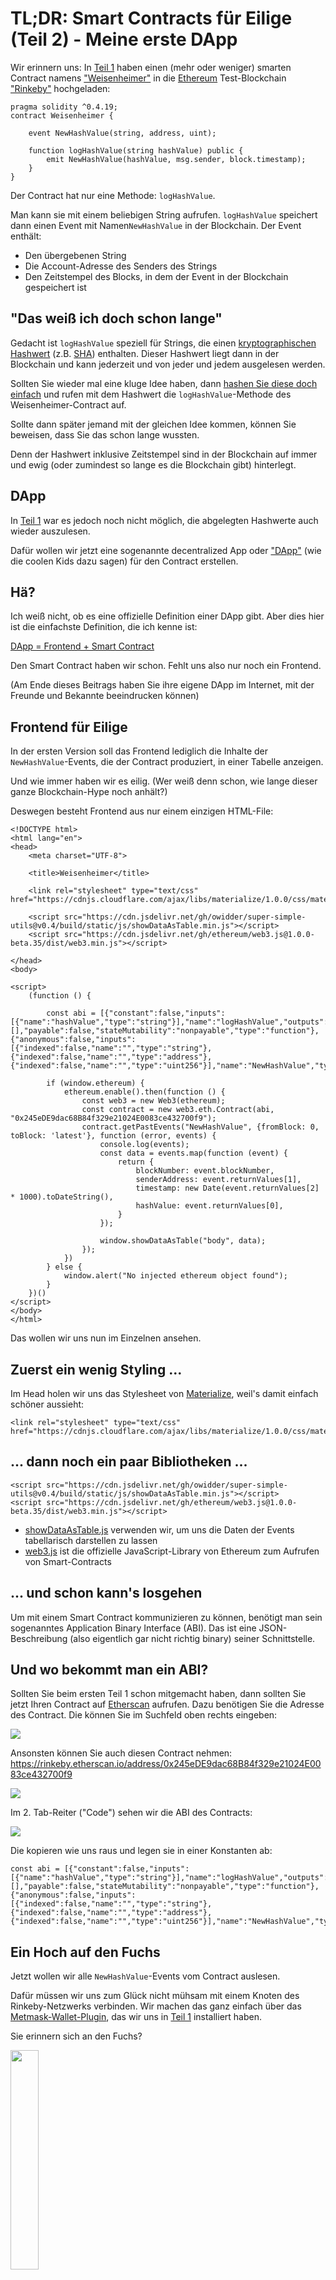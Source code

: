 # TL;DR: Smart Contracts für Eilige (Teil 2) - Meine erste DApp

Wir erinnern uns: In  [Teil 1](https://www.iteratec.de/tech-blog/artikel/news/tldr-smart-contracts-fuer-eilige-teil-1-1/) haben einen (mehr oder weniger) smarten Contract namens ["Weisenheimer"](https://github.com/owidder/iteraBlog/blob/master/weisenheimer/contract/Weisenheimer.sol) in die [Ethereum](https://www.ethereum.org/) Test-Blockchain ["Rinkeby"](https://www.rinkeby.io/#stats) hochgeladen:

    pragma solidity ^0.4.19;
    contract Weisenheimer {

	    event NewHashValue(string, address, uint);

	    function logHashValue(string hashValue) public {    
		    emit NewHashValue(hashValue, msg.sender, block.timestamp);
	    }
    }

Der Contract hat nur eine Methode: `logHashValue`. 

Man kann sie mit einem beliebigen String aufrufen. `logHashValue` speichert dann einen Event mit Namen`NewHashValue` in der Blockchain. Der Event enthält:  
* Den übergebenen String
* Die Account-Adresse des Senders des Strings
* Den Zeitstempel des Blocks, in dem der Event in der Blockchain gespeichert ist
## "Das weiß ich doch schon lange"
Gedacht ist `logHashValue` speziell für Strings, die einen [kryptographischen Hashwert](https://simple.wikipedia.org/wiki/Cryptographic_hash_function) (z.B. [SHA](https://en.wikipedia.org/wiki/SHA-2)) enthalten. Dieser Hashwert liegt dann in der Blockchain und kann jederzeit und von jeder und jedem ausgelesen werden.

Sollten Sie wieder mal eine kluge Idee haben, dann [hashen Sie diese doch einfach](https://abunchofutils.com/u/computing/sha512-hash-calculator/) und rufen mit dem Hashwert die `logHashValue`-Methode des  Weisenheimer-Contract auf. 

Sollte dann später jemand mit der gleichen Idee kommen, können Sie beweisen, dass Sie das schon lange wussten. 

Denn der Hashwert inklusive Zeitstempel sind in der Blockchain auf immer und ewig (oder zumindest so lange es die Blockchain gibt) hinterlegt.
## DApp
In [Teil 1](https://www.iteratec.de/tech-blog/artikel/news/tldr-smart-contracts-fuer-eilige-teil-1-1/) war es jedoch noch nicht möglich, die abgelegten Hashwerte auch wieder auszulesen.

Dafür wollen wir jetzt eine sogenannte decentralized App oder ["DApp"](https://www.stateofthedapps.com/) (wie die coolen Kids dazu sagen) für den Contract erstellen.
## Hä?
Ich weiß nicht, ob es eine offizielle Definition einer DApp gibt. Aber dies hier ist die einfachste Definition, die ich kenne ist:

[DApp = Frontend + Smart Contract](https://ethereum.stackexchange.com/questions/383/what-is-a-dapp)

Den Smart Contract haben wir schon. Fehlt uns also nur noch ein Frontend.

(Am Ende dieses Beitrags haben Sie ihre eigene DApp im Internet, mit der Freunde und Bekannte beeindrucken können)
## Frontend für Eilige
In der ersten Version soll das Frontend lediglich die Inhalte der `NewHashValue`-Events, die der Contract produziert, in einer Tabelle anzeigen. 

Und wie immer haben wir es eilig. (Wer weiß denn schon, wie lange dieser ganze Blockchain-Hype noch anhält?)

Deswegen besteht Frontend aus nur einem einzigen HTML-File:
```
<!DOCTYPE html>  
<html lang="en">  
<head>  
    <meta charset="UTF-8">  
  
    <title>Weisenheimer</title>  
  
    <link rel="stylesheet" type="text/css" href="https://cdnjs.cloudflare.com/ajax/libs/materialize/1.0.0/css/materialize.min.css">  
  
    <script src="https://cdn.jsdelivr.net/gh/owidder/super-simple-utils@v0.4/build/static/js/showDataAsTable.min.js"></script>  
    <script src="https://cdn.jsdelivr.net/gh/ethereum/web3.js@1.0.0-beta.35/dist/web3.min.js"></script>  
  
</head>  
<body>  
  
<script>  
    (function () {  
  
        const abi = [{"constant":false,"inputs":[{"name":"hashValue","type":"string"}],"name":"logHashValue","outputs":[],"payable":false,"stateMutability":"nonpayable","type":"function"},{"anonymous":false,"inputs":[{"indexed":false,"name":"","type":"string"},{"indexed":false,"name":"","type":"address"},{"indexed":false,"name":"","type":"uint256"}],"name":"NewHashValue","type":"event"}];  
  
        if (window.ethereum) {  
            ethereum.enable().then(function () {  
                const web3 = new Web3(ethereum);  
                const contract = new web3.eth.Contract(abi, "0x245eDE9dac68B84f329e21024E0083ce432700f9");  
                contract.getPastEvents("NewHashValue", {fromBlock: 0, toBlock: 'latest'}, function (error, events) {  
                    console.log(events);  
                    const data = events.map(function (event) {  
                        return {  
                            blockNumber: event.blockNumber,  
                            senderAddress: event.returnValues[1],  
                            timestamp: new Date(event.returnValues[2] * 1000).toDateString(),  
                            hashValue: event.returnValues[0],  
                        }  
                    });  
  
                    window.showDataAsTable("body", data);  
                });  
            })  
        } else {  
            window.alert("No injected ethereum object found");  
        }  
    })()  
</script>  
</body>  
</html>
```
Das wollen wir uns nun im Einzelnen ansehen.
## Zuerst ein wenig Styling ...
Im Head holen wir uns das Stylesheet von [Materialize](https://materializecss.com/), weil's damit einfach schöner aussieht:
```
<link rel="stylesheet" type="text/css" href="https://cdnjs.cloudflare.com/ajax/libs/materialize/1.0.0/css/materialize.min.css">
```
## ... dann noch ein paar Bibliotheken ...
```
<script src="https://cdn.jsdelivr.net/gh/owidder/super-simple-utils@v0.4/build/static/js/showDataAsTable.min.js"></script>
<script src="https://cdn.jsdelivr.net/gh/ethereum/web3.js@1.0.0-beta.35/dist/web3.min.js"></script>  
```
* [showDataAsTable.js](https://github.com/owidder/super-simple-utils/blob/master/src/table/showDataAsTable.ts) verwenden wir, um uns die Daten der Events tabellarisch darstellen zu lassen 
* [web3.js](https://github.com/ethereum/web3.js/) ist die offizielle JavaScript-Library von Ethereum zum Aufrufen von Smart-Contracts
## ... und schon kann's losgehen
Um mit einem Smart Contract kommunizieren zu können, benötigt man sein sogenanntes Application Binary Interface (ABI). Das ist eine JSON-Beschreibung (also eigentlich gar nicht richtig binary) seiner Schnittstelle.
## Und wo bekommt man ein ABI?
Sollten Sie beim ersten Teil 1 schon mitgemacht haben, dann sollten Sie jetzt Ihren Contract auf [Etherscan](https://rinkeby.etherscan.io/) aufrufen. Dazu benötigen Sie die Adresse des Contract. Die können Sie im Suchfeld oben rechts eingeben:

<img src="https://cdn.jsdelivr.net/gh/owidder/blog@ib-20181104-12/iterablog/images/etherscan-search.png"/>

Ansonsten können Sie auch diesen Contract nehmen:
https://rinkeby.etherscan.io/address/0x245eDE9dac68B84f329e21024E0083ce432700f9

<img src="https://cdn.jsdelivr.net/gh/owidder/blog@ib-20181103-02/iterablog/images/etherscan-contract-3.png"/>

Im 2. Tab-Reiter ("Code") sehen wir die ABI des Contracts:

<img src="https://cdn.jsdelivr.net/gh/owidder/blog@ib-20181103-03/iterablog/images/contract-abi.png"/>

Die kopieren wie uns raus und legen sie in einer Konstanten ab:
```
const abi = [{"constant":false,"inputs":[{"name":"hashValue","type":"string"}],"name":"logHashValue","outputs":[],"payable":false,"stateMutability":"nonpayable","type":"function"},{"anonymous":false,"inputs":[{"indexed":false,"name":"","type":"string"},{"indexed":false,"name":"","type":"address"},{"indexed":false,"name":"","type":"uint256"}],"name":"NewHashValue","type":"event"}];
```
## Ein Hoch auf den Fuchs
Jetzt wollen wir alle `NewHashValue`-Events vom Contract auslesen. 

Dafür müssen wir uns zum Glück nicht mühsam mit einem Knoten des Rinkeby-Netzwerks verbinden. Wir machen das ganz einfach über das [Metmask-Wallet-Plugin](https://metamask.io/), das wir uns in [Teil 1](https://www.iteratec.de/tech-blog/artikel/news/tldr-smart-contracts-fuer-eilige-teil-1-1/) installiert haben. 

Sie erinnern sich an den Fuchs?

<img src="https://cdn.jsdelivr.net/gh/owidder/blog@ib-20181103-04/iterablog/images/metamask-fox.png" width="30%"/>

Wenn das Metamask-Plugin aktiv ist, bekommt jede Website ein Object mit Namen `ethereum` injected:
``` 
if (window.ethereum) {
...
} else {  
    window.alert("No injected ethereum object found");  
}
```
(Sollten Sie das Plugin schon länger installiert haben, müssen Sie es gegebenenfalls aktualisieren. Hier hat sich in letzter Zeit einiges geändert)
An  `ethereum` müssen wir zunächst die `enable()`-Methode aufrufen. 
```
ethereum.enable()
```
An dieser Stelle kann sich ein Metamask-Dialog öffnen, in dem der Benutzer um Erlaubnis gefragt wird (ist bei mir bis jetzt aber noch nie passiert). 

`enable()` ist asynchron und gibt ein [JavaScript-Promise](https://developer.mozilla.org/en-US/docs/Web/JavaScript/Reference/Global_Objects/Promise) zurück. 

An dem zurückgegebenen Promise rufen wir wiederum die `then()`-Methode auf, der wir eine Callback-Function übergeben:
```
ethereum.enable().then(function () {
...
})
```
 Sobald das Promise [resolved](https://developer.mozilla.org/en-US/docs/Web/JavaScript/Reference/Global_Objects/Promise/resolve), wird also der folgende Code in der Function ausgeführt:
 ```
 const web3 = new Web3(ethereum);  
const contract = new web3.eth.Contract(abi, "0x245eDE9dac68B84f329e21024E0083ce432700f9");  
contract.getPastEvents("NewHashValue", {fromBlock: 0, toBlock: 'latest'}, function (error, events) {  
    console.log(events);  
    const data = events.map(function (event) {  
        return {  
            sender: event.returnValues[1],  
            blockno: event.blockNumber,  
            timestamp: new Date(event.returnValues[2] * 1000).toDateString(),  
            hashvalue: event.returnValues[0],  
        }  
    });  
  
    window.showDataAsTable("body", data);
   });
 ```
## Nix geht ohne Web3
Will man sich über JavaScript mit einem Ethereum-Contract unterhalten, geht eigenlicht nichts an [Web3](https://github.com/ethereum/web3.js/) vorbei. Es ist die offizielle JavaScript-API von der [Ethereum-Foundation](https://www.ethereum.org/foundation).
Darum nutzen auch wir sie und erzeugen uns nun ein `web3`-Object:
```
const web3 = new Web3(ethereum);
``` 
Über `web3` bekommen wir wiederum ein Proxy-Object für unseren Contract. Dafür müssen wir ABI und Adresse des Contracts übergeben:
```
const contract = new web3.eth.Contract(abi, "0x245eDE9dac68B84f329e21024E0083ce432700f9");
```
Die Adresse müssen Sie ggf. gegen die Adresse ihres Contracts austauschen.

Mit diesem Proxy-Object können wir nun endlich unseren Contract aufrufen, um alle Events vom Typ `NewHashValue` zu bekommen. 

Auch Dieser Aufruf ist asynchron. Aber anders als bei `ethereum.enable()` bekommen wir aber kein Promise zurück. Statt dessen müssen wir ein  Callback-Function gleich mit übergeben: 
```
contract.getPastEvents("NewHashValue", {fromBlock: 0, toBlock: 'latest'}, function (error, events) {
...
})
```
Sobald die Events da sind, wird diese Callback-Function aufgerufen.
## Ein Event von innen
In der Callback-Function geben wir als erstes die Events auf der Console aus:
```
console.log(events);
``` 
Dann wollen wir uns mal einen davon ansehen (in der Developer-Console):

<img src="https://cdn.jsdelivr.net/gh/owidder/blog@ib-20181103-06/iterablog/images/event.png"/>

 * Die Nummer des Blocks liegt im Attribut `blockNumber`
 * Der Hashwert selbst liegt in `returnValues[0]`
 * Die Account-Adresse des Senders des Hashwertes liegt in `returnValues[1]`
 * Der Zeitstempel (Sekunden seit 01.01.1970) des Blocks liegt in `returnValues[2]`

Jetzt müssen wir uns nur noch die Events in Objekte mit den Attributen `blockNumber`, `hashValue`, `senderAddress` und `timestamp` umwandeln und diese per  [`showDataAsTable()`](https://github.com/owidder/super-simple-utils/blob/master/src/table/showDataAsTable.ts) anzeigen lassen:
```
const data = events.map(function (event) {  
    return {  
        blockNumber: event.blockNumber,  
        senderAddress: event.returnValues[1],  
        timestamp: new Date(event.returnValues[2] * 1000).toDateString(),  
        hashValue: event.returnValues[0],  
    }  
});  
  
window.showDataAsTable("body", data);
```
## Wow!!!
Sieht dann so aus:

<img src="https://cdn.jsdelivr.net/gh/owidder/blog@ib-20181103-08/iterablog/images/weisenheimer-02.png"/>

Naja. Schön geht anders. Tut aber.

Ansehen können Sie sich das ganze hier: [https://owidder.github.io/iteraBlog/html/weisenheimer.html](https://owidder.github.io/iteraBlog/html/weisenheimer.html)

Funktioniert aber nur, wenn Sie das [Metamask-Plugin](https://metamask.io/) installiert haben. Denn die Kommunikation mit dem Contract läuft über dieses Plugin.

Und da sich der Contract im [Rinkeby Testnetzwerk]((https://www.rinkeby.io/#stats)) befindet, müssen Sie auch noch sicherstellen, dass Rinkeby in dem Plugin ausgewählt ist:

<img src="https://cdn.jsdelivr.net/gh/owidder/blog@ib-20181103-05/iterablog/images/metameask-rinkeby.png" width="50%"/>

## Die eigene DApp
Wollen Sie Ihre Bekannten mit einer eigene DApp beeindrucken? 

Nicht leichter als das. Contract und Frontend haben wir ja jetzt. Bleibt nur noch die Frage, wie wir das Frontend im Internet veröffentlichen. 

Und wie immer haben wir es eilig.
## Github Pages
Am Schnellsten und auch noch kostenlos geht das mit [GitHub Pages](https://pages.github.com/).

Dazu brauchen wir nur 6 Schritte
## 1. Anmelden
Melden Sie sich bei [GitHub](https://github.com/) an, falls Sie dort noch kein Konto haben:

<img src="https://cdn.jsdelivr.net/gh/owidder/blog@ib-20181104-01/iterablog/images/sign-up-github.png"/>

## 2. Repository erstellen
Wenn Sie angemeldet sind, können Sie über den "New Repository"-Button

<img src="https://cdn.jsdelivr.net/gh/owidder/blog@ib-20181104-02/iterablog/images/new-repo.png"/>

ein [neues Repository erstellen](https://github.com/new) (z.B. mit dem Namen "weisenheimer"):

<img src="https://cdn.jsdelivr.net/gh/owidder/blog@ib-20181104-01/iterablog/images/create-repo.png"/>

Achtung: Wichtig ist, dass der Haken bei "Initialize this repository with a README" gesetzt ist.

## 3. Branch erstellen
Sobald das Repository erstellt ist, können Sie über das Dropdown-Menü "Branch: Master"

<img src="https://cdn.jsdelivr.net/gh/owidder/blog@ib-20181104-11/iterablog/images/branch-dropdown.png"/>
 
 einen neuen Branch mit Namen "gh-pages" erstellen:

<img src="https://cdn.jsdelivr.net/gh/owidder/blog@ib-20181104-03/iterablog/images/create-branch.png"/>

Achtung: Der Name ist wichtig und muss genau so lauten.

## 4. Default-Branch setzen
Über den Tab-Reiter "Settings" und die Auswahl "Branches" auf der linken Seite 

<img src="https://cdn.jsdelivr.net/gh/owidder/blog@ib-20181104-04/iterablog/images/set-default-branch.png"/>

können Sie den Default-Branch auf den neuen Branch "gh-pages" setzen:

<img src="https://cdn.jsdelivr.net/gh/owidder/blog@ib-20181104-05/iterablog/images/set-default-branch-2.png"/>

Selbstverständlich [wissen wir, was wir tun](https://de.wikipedia.org/wiki/%E2%80%A6_denn_sie_wissen_nicht,_was_sie_tun):

<img src="https://cdn.jsdelivr.net/gh/owidder/blog@ib-20181104-06/iterablog/images/i-understand.png"/>


## 5. HTML-File erstellen
So nun, müssen wir nur noch das HTML-File von oben erstellen. 
Dazu gehen wieder zurück zu dem Tab-Reiter "Code" und klicken auf den "Create new file"-Button:

<img src="https://cdn.jsdelivr.net/gh/owidder/blog@ib-20181104-08/iterablog/images/create-new-file-button.png"/>

In die große Textarea kopieren Sie den HTML-Code von oben (Sie können ihn sich von [hier](https://raw.githubusercontent.com/owidder/iteraBlog/gh-pages/html/weisenheimer.html) kopieren. Dabei müssen Sie ggf. die Adresse des Contracts in Zeile 24 anpassen.)

Als Name geben Sie "index.html" ein:

<img src="https://cdn.jsdelivr.net/gh/owidder/blog@ib-20181104-08/iterablog/images/create-file.png"/>

Ganz unten klicken Sie den "Commit new file"-Button

<img src="https://cdn.jsdelivr.net/gh/owidder/blog@ib-20181104-08/iterablog/images/commit-new-file.png"/>

Achtung: Die Checkbox "Commit directly to the `gh-pages` branch" muss ausgewählt sein.

## 6. Fertig
Das war's eigentlich schon. Jetzt müssen Sie nur noch einmal im Tab-Reiter "Settings" nach unten scrollen bis zum Abschnitt GitHub-Pages

<img src="https://cdn.jsdelivr.net/gh/owidder/blog@ib-20181104-08/iterablog/images/gh-pages.png"/>

Wenn Sie jetzt auf den Link in dem blauen Kasten klicken, sehen Sie ihre Dapp:

<img src="https://cdn.jsdelivr.net/gh/owidder/blog@ib-20181104-09/iterablog/images/part2-final.png"/>

Sie funktioniert allerdings nur, wenn Sie das [Metamask-Plugin](https://metamask.io/) installiert haben und im Plugin das Rinkeby-Testnetzwerk ausgewählt ist:

<img src="https://cdn.jsdelivr.net/gh/owidder/blog@ib-20181104-10/iterablog/images/metamask-rinkeby-02.png"/>

## Tschüüüs
Vielen Dank und bis zum nächsten Mal. Dann werden wir die Dapp weiter ausbauen.


<!--stackedit_data:
eyJoaXN0b3J5IjpbLTE0NDkwMjQwOSw1MDIxMDkxMDAsLTEzMj
AwOTA4MzgsLTQwODUzNzA3Nyw1NTg1MzUyLC0xMjM0MzkwNDA2
LC0xMDE5NTc4MDMwLDgzMTkyNTczMSw3MTgxODUwNjgsLTY5MD
A5NjE4NiwtMTM5MzQ0OTE3OSwtMTIzNDMzMzY5MSwtMjA4MTk2
OTU3MCwtMzQwMjAwODAsLTcwNDQ1MzE3OSwxNDY2NTg2NDU4LC
0xMzI0MDYyMDE1LC0xNDEwMzU1MDM4LDEyNTcyMjgxOTYsLTEx
NDg5ODg2N119
-->